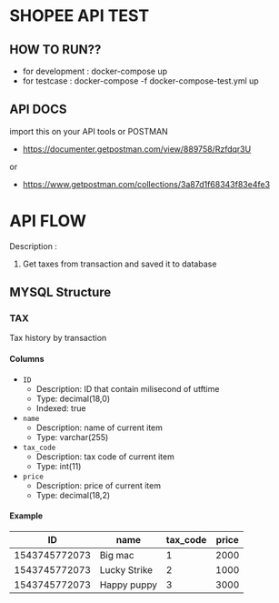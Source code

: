 # SHOPEE API TEST

## HOW TO RUN?? 

- for development : docker-compose up 
- for testcase : docker-compose -f docker-compose-test.yml up

## API DOCS

import this on your API tools or POSTMAN
- https://documenter.getpostman.com/view/889758/Rzfdqr3U

or
- https://www.getpostman.com/collections/3a87d1f68343f83e4fe3

# API FLOW

Description : 
1. Get taxes from transaction and saved it to database

## MYSQL Structure

### TAX

Tax history by transaction

#### Columns

- `ID`
  - Description: ID that contain milisecond of utftime
  - Type: decimal(18,0)
  - Indexed: true
- `name`
  - Description: name of current item 
  - Type: varchar(255)
- `tax_code`
  - Description: tax code of current item
  - Type: int(11)
- `price`
    - Description: price of current item
    - Type: decimal(18,2)

#### Example

| ID            | name         | tax_code   | price |
| ------------- | ------------ | ---------- | ----  |
| 1543745772073 | Big mac      | 1          | 2000  |
| 1543745772073 | Lucky Strike | 2          | 1000  |
| 1543745772073 | Happy puppy  | 3          | 3000  |
